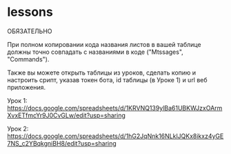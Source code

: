 # lessons

ОБЯЗАТЕЛЬНО

При полном копировании кода названия листов в вашей таблице должны точно совпадать с названиями в коде ("Mtssages", "Commands"). 

Также вы можете открыть таблицы из уроков, сделать копию и настроить срипт, указав токен бота, id таблицы (в Уроке 1) и url веб приложения.

Урок 1: https://docs.google.com/spreadsheets/d/1KRVNQ139ylBa61UBKWJzxOArmXvxETfmcYr9J0CvGLw/edit?usp=sharing

Урок 2: https://docs.google.com/spreadsheets/d/1hG2JqNnk16NLklJQKx8ikxz4yGE7NS_c2YBqkgniBH8/edit?usp=sharing
